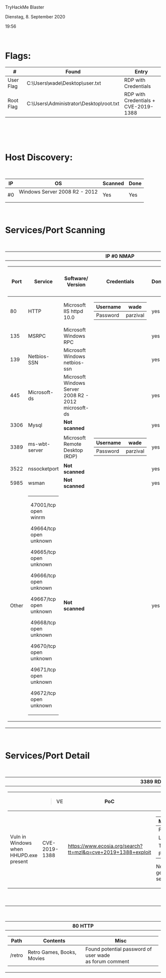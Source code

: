 TryHackMe Blaster

Dienstag, 8. September 2020

19:56

 

Flags:
======

<table>
<thead>
<tr class="header">
<th>#</th>
<th>Found</th>
<th>Entry</th>
</tr>
</thead>
<tbody>
<tr class="odd">
<td>User Flag</td>
<td>C:\Users\wade\Desktop\user.txt</td>
<td>RDP with Credentials</td>
</tr>
<tr class="even">
<td>Root Flag</td>
<td>C:\Users\Administrator\Desktop\root.txt</td>
<td>RDP with Credentials +<br />
CVE-2019-1388</td>
</tr>
</tbody>
</table>

 
=

Host Discovery:
===============

 

<table>
<thead>
<tr class="header">
<th>IP</th>
<th>OS</th>
<th>Scanned</th>
<th>Done</th>
</tr>
</thead>
<tbody>
<tr class="odd">
<td>#0</td>
<td>Windows Server 2008 R2 - 2012<br />
 </td>
<td>Yes </td>
<td>Yes</td>
</tr>
</tbody>
</table>

 

Services/Port Scanning
======================

 

<table>
<thead>
<tr class="header">
<th>IP #0 NMAP</th>
</tr>
</thead>
<tbody>
<tr class="odd">
<td><table>
<thead>
<tr class="header">
<th>Port</th>
<th>Service</th>
<th>Software/<br />
Version</th>
<th>Credentials</th>
<th>Done</th>
<th><p>Flag/Step</p>
<p>Solution</p></th>
<th>Misc</th>
</tr>
</thead>
<tbody>
<tr class="odd">
<td>80</td>
<td>HTTP</td>
<td>Microsoft IIS httpd 10.0</td>
<td><table>
<thead>
<tr class="header">
<th>Username</th>
<th>wade</th>
</tr>
</thead>
<tbody>
<tr class="odd">
<td>Password</td>
<td>parzival</td>
</tr>
</tbody>
</table></td>
<td>yes </td>
<td> </td>
<td> </td>
</tr>
<tr class="even">
<td>135</td>
<td>MSRPC</td>
<td>Microsoft Windows RPC</td>
<td> </td>
<td>yes </td>
<td> </td>
<td> </td>
</tr>
<tr class="odd">
<td>139</td>
<td>Netbios-SSN</td>
<td>Microsoft Windows netbios-ssn</td>
<td> </td>
<td>yes </td>
<td> </td>
<td> </td>
</tr>
<tr class="even">
<td>445</td>
<td>Microsoft-ds</td>
<td>Microsoft Windows Server 2008 R2 - 2012 microsoft-ds</td>
<td> </td>
<td>yes </td>
<td> </td>
<td>Samba/Active Directory</td>
</tr>
<tr class="odd">
<td>3306</td>
<td>Mysql</td>
<td><strong>Not scanned</strong></td>
<td> </td>
<td>yes </td>
<td> </td>
<td> </td>
</tr>
<tr class="even">
<td>3389</td>
<td>ms-wbt-server</td>
<td>Microsoft Remote Desktop (RDP)</td>
<td><table>
<thead>
<tr class="header">
<th>Username</th>
<th>wade</th>
</tr>
</thead>
<tbody>
<tr class="odd">
<td>Password</td>
<td>parzival</td>
</tr>
</tbody>
</table></td>
<td>yes </td>
<td> </td>
<td>Remote Desktop</td>
</tr>
<tr class="odd">
<td>3522</td>
<td>nssocketport</td>
<td><strong>Not scanned</strong></td>
<td> </td>
<td>yes </td>
<td> </td>
<td> </td>
</tr>
<tr class="even">
<td>5985</td>
<td>wsman</td>
<td><strong>Not scanned</strong></td>
<td> </td>
<td>yes </td>
<td> </td>
<td> </td>
</tr>
<tr class="odd">
<td>Other</td>
<td><table>
<tbody>
<tr class="odd">
<td><p>47001/tcp open winrm</p>
<p>49664/tcp open unknown</p>
<p>49665/tcp open unknown</p>
<p>49666/tcp open unknown</p>
<p>49667/tcp open unknown</p>
<p>49668/tcp open unknown</p>
<p>49670/tcp open unknown</p>
<p>49671/tcp open unknown</p>
<p>49672/tcp open unknown</p></td>
</tr>
</tbody>
</table></td>
<td><strong>Not scanned</strong></td>
<td> </td>
<td>yes </td>
<td> </td>
<td> </td>
</tr>
</tbody>
</table></td>
</tr>
</tbody>
</table>

 

Services/Port Detail
====================

 

<table>
<thead>
<tr class="header">
<th>3389 RDP</th>
</tr>
</thead>
<tbody>
<tr class="odd">
<td><table>
<thead>
<tr class="header">
<th> </th>
<th><blockquote>
<p>VE</p>
</blockquote></th>
<th>PoC</th>
<th>Exploit</th>
<th>Impact</th>
</tr>
</thead>
<tbody>
<tr class="odd">
<td>Vuln in Windows<br />
when HHUPD.exe present</td>
<td>CVE-2019-1388</td>
<td><a href="https://www.ecosia.org/search?tt=mzl&amp;q=cve+2019+1388+exploit">https://www.ecosia.org/search?tt=mzl&amp;q=cve+2019+1388+exploit</a></td>
<td><table>
<thead>
<tr class="header">
<th>Metasploit</th>
<th> </th>
</tr>
</thead>
<tbody>
<tr class="odd">
<td>Path</td>
<td>Exploit/multi/script/web_delivery</td>
</tr>
<tr class="even">
<td>Lhost</td>
<td>&lt;local ip&gt;</td>
</tr>
<tr class="odd">
<td>Target</td>
<td>2 (PSH)</td>
</tr>
<tr class="even">
<td>Paylaod</td>
<td>windows/meterpreter/reverse_http</td>
</tr>
</tbody>
</table>
<p>Need shell on target system to enter command generated by exploit to gain a meterpreter session</p></td>
<td>System Shell<br />
with Admin rights</td>
</tr>
</tbody>
</table>
<p> </p></td>
</tr>
</tbody>
</table>

 

<table>
<thead>
<tr class="header">
<th>80 HTTP</th>
</tr>
</thead>
<tbody>
<tr class="odd">
<td><table>
<thead>
<tr class="header">
<th>Path</th>
<th>Contents</th>
<th>Misc</th>
</tr>
</thead>
<tbody>
<tr class="odd">
<td>/retro</td>
<td>Retro Games, Books, Movies</td>
<td>Found potential password of user wade<br />
as forum comment</td>
</tr>
</tbody>
</table></td>
</tr>
</tbody>
</table>

 
